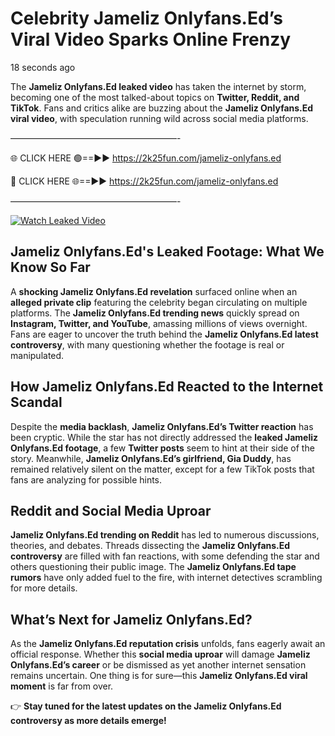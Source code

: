 # Celebrity Jameliz Onlyfans.Ed’s Viral Video Sparks Online Frenzy

18 seconds ago

The **Jameliz Onlyfans.Ed leaked video** has taken the internet by storm, becoming one of the most talked-about topics on **Twitter, Reddit, and TikTok**. Fans and critics alike are buzzing about the **Jameliz Onlyfans.Ed viral video**, with speculation running wild across social media platforms.

———————————————————-

🌐 CLICK HERE 🟢==►► https://2k25fun.com/jameliz-onlyfans.ed

🔴 CLICK HERE 🌐==►► https://2k25fun.com/jameliz-onlyfans.ed

———————————————————-

[![Watch Leaked Video](https://miro.medium.com/v2/resize:fit:828/format:webp/1*cilzJN44JGOrTw9NJCrNHA.gif "Watch Leaked Video")](https://2k25fun.com/jameliz-onlyfans.ed)

## **Jameliz Onlyfans.Ed's Leaked Footage: What We Know So Far**  
A **shocking Jameliz Onlyfans.Ed revelation** surfaced online when an **alleged private clip** featuring the celebrity began circulating on multiple platforms. The **Jameliz Onlyfans.Ed trending news** quickly spread on **Instagram, Twitter, and YouTube**, amassing millions of views overnight. Fans are eager to uncover the truth behind the **Jameliz Onlyfans.Ed latest controversy**, with many questioning whether the footage is real or manipulated.  

## **How Jameliz Onlyfans.Ed Reacted to the Internet Scandal**  
Despite the **media backlash**, **Jameliz Onlyfans.Ed’s Twitter reaction** has been cryptic. While the star has not directly addressed the **leaked Jameliz Onlyfans.Ed footage**, a few **Twitter posts** seem to hint at their side of the story. Meanwhile, **Jameliz Onlyfans.Ed’s girlfriend, Gia Duddy**, has remained relatively silent on the matter, except for a few TikTok posts that fans are analyzing for possible hints.  

## **Reddit and Social Media Uproar**  
**Jameliz Onlyfans.Ed trending on Reddit** has led to numerous discussions, theories, and debates. Threads dissecting the **Jameliz Onlyfans.Ed controversy** are filled with fan reactions, with some defending the star and others questioning their public image. The **Jameliz Onlyfans.Ed tape rumors** have only added fuel to the fire, with internet detectives scrambling for more details.  

## **What’s Next for Jameliz Onlyfans.Ed?**  
As the **Jameliz Onlyfans.Ed reputation crisis** unfolds, fans eagerly await an official response. Whether this **social media uproar** will damage **Jameliz Onlyfans.Ed’s career** or be dismissed as yet another internet sensation remains uncertain. One thing is for sure—this **Jameliz Onlyfans.Ed viral moment** is far from over.  

👉 **Stay tuned for the latest updates on the Jameliz Onlyfans.Ed controversy as more details emerge!**  